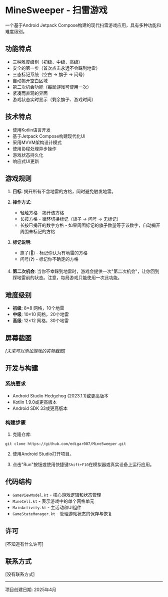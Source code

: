 # MineSweeper - 扫雷游戏

一个基于Android Jetpack Compose构建的现代扫雷游戏应用，具有多种功能和难度级别。

## 功能特点

- 三种难度级别（初级、中级、高级）
- 安全的第一步（首次点击永远不会踩到地雷）
- 三态标记系统（空白 -> 旗子 -> 问号）
- 自动揭开空白区域
- 第二次机会功能（每局游戏可使用一次）
- 紧凑而直观的界面
- 游戏状态实时显示（剩余旗子、游戏时间）

## 技术特点

- 使用Kotlin语言开发
- 基于Jetpack Compose构建现代化UI
- 采用MVVM架构设计模式
- 使用协程处理异步操作
- 游戏状态持久化
- 响应式UI更新

## 游戏规则

1. **目标**: 揭开所有不含地雷的方格，同时避免触发地雷。
2. **操作方式**:
   - 轻触方格 - 揭开该方格
   - 长按方格 - 循环切换标记（旗子 -> 问号 -> 无标记）
   - 长按已揭开的数字方格 - 如果周围标记的旗子数量等于该数字，自动揭开周围未标记的方格

3. **标记说明**:
   - 旗子(🚩) - 标记你认为有地雷的方格
   - 问号(❓) - 标记你不确定的方格

4. **第二次机会**: 当你不幸踩到地雷时，游戏会提供一次"第二次机会"，让你回到踩地雷前的状态。注意，每局游戏只能使用一次此功能。

## 难度级别

- **初级**: 8×8 网格，10个地雷
- **中级**: 10×10 网格，20个地雷
- **高级**: 12×12 网格，30个地雷

## 屏幕截图

_[未来可以添加游戏的实际截图]_

## 开发与构建

### 系统要求

- Android Studio Hedgehog (2023.1.1)或更高版本
- Kotlin 1.9.0或更高版本
- Android SDK 33或更高版本

### 构建步骤

1. 克隆仓库:
```
git clone https://github.com/edigar007/MineSweeper.git
```

2. 使用Android Studio打开项目。

3. 点击"Run"按钮或使用快捷键`Shift+F10`在模拟器或真实设备上运行应用。

## 代码结构

- `GameViewModel.kt` - 核心游戏逻辑和状态管理
- `MineCell.kt` - 表示游戏中的单个网格单元
- `MainActivity.kt` - 主活动和UI组件
- `GameStateManager.kt` - 管理游戏状态的保存与恢复

## 许可

[不知道有什么许可]

## 联系方式

[没有联系方式]

---

项目创建日期: 2025年4月
